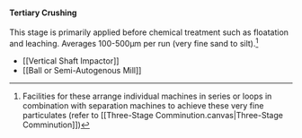 #### Tertiary Crushing 
This stage is primarily applied before chemical treatment such as floatation and leaching. 
Averages 100-500µm per run (very fine sand to silt).[^circuits]
- [[Vertical Shaft Impactor]]
- [[Ball or Semi-Autogenous Mill]]



[^circuits]: Facilities for these arrange individual machines in series or loops in combination with separation machines to achieve these very fine particulates (refer to [[Three-Stage Comminution.canvas|Three-Stage Comminution]])